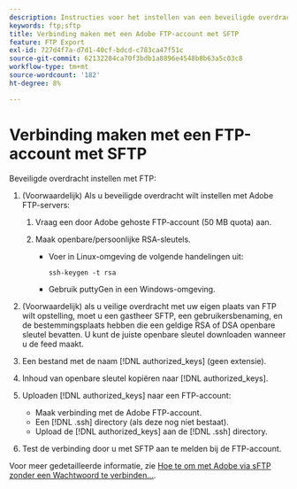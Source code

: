 ```yaml
---
description: Instructies voor het instellen van een beveiligde overdracht met Adobe FTP-servers.
keywords: ftp;sftp
title: Verbinding maken met een Adobe FTP-account met SFTP
feature: FTP Export
exl-id: 727d4f7a-d7d1-40cf-bdcd-c783ca47f51c
source-git-commit: 62132284ca70f3bdb1a8896e4548b8b63a5c03c8
workflow-type: tm+mt
source-wordcount: '182'
ht-degree: 8%

---
```


# Verbinding maken met een FTP-account met SFTP

Beveiligde overdracht instellen met FTP:

1. (Voorwaardelijk) Als u beveiligde overdracht wilt instellen met Adobe FTP-servers:

   1. Vraag een door Adobe gehoste FTP-account (50 MB quota) aan.

   1. Maak openbare/persoonlijke RSA-sleutels.

      * Voer in Linux-omgeving de volgende handelingen uit:

        ```
        ssh-keygen -t rsa
        ```

      * Gebruik puttyGen in een Windows-omgeving.

1. (Voorwaardelijk) als u veilige overdracht met uw eigen plaats van FTP wilt opstelling, moet u een gastheer SFTP, een gebruikersbenaming, en de bestemmingsplaats hebben die een geldige RSA of DSA openbare sleutel bevatten. U kunt de juiste openbare sleutel downloaden wanneer u de feed maakt.

1. Een bestand met de naam [!DNL authorized_keys] (geen extensie).

1. Inhoud van openbare sleutel kopiëren naar [!DNL authorized_keys].

1. Uploaden [!DNL authorized_keys] naar een FTP-account:

   * Maak verbinding met de Adobe FTP-account.
   * Een [!DNL .ssh] directory (als deze nog niet bestaat).
   * Upload de [!DNL authorized_keys] aan de [!DNL .ssh] directory.

1. Test de verbinding door u met SFTP aan te melden bij de FTP-account.

Voor meer gedetailleerde informatie, zie [Hoe te om met Adobe via sFTP zonder een Wachtwoord te verbinden...](/help/export/ftp-and-sftp/c-sftp/ftp-sftp-cert-auth.md).
